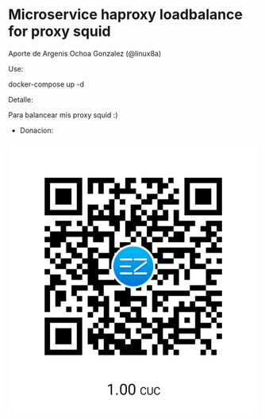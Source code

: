 # Microservice haproxy loadbalance for proxy squid

Aporte de Argenis Ochoa Gonzalez (@linux8a)

Use:

docker-compose up -d

Detalle:

Para balancear mis proxy squid :)



* Donacion:

![Donacion](../.donacion.png)